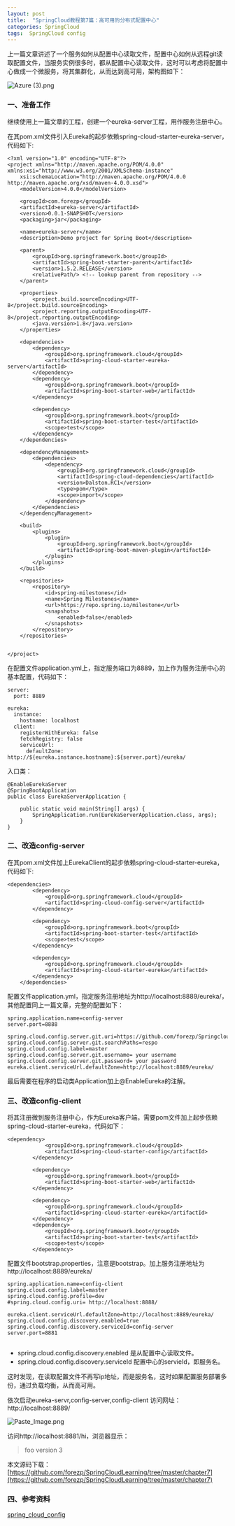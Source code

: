 ```yaml
---
layout: post
title:  "SpringCloud教程第7篇：高可用的分布式配置中心"
categories: SpringCloud
tags:  SpringCloud config
---
```





上一篇文章讲述了一个服务如何从配置中心读取文件，配置中心如何从远程git读取配置文件，当服务实例很多时，都从配置中心读取文件，这时可以考虑将配置中心做成一个微服务，将其集群化，从而达到高可用，架构图如下：

![Azure (3).png](http://upload-images.jianshu.io/upload_images/2279594-babe706075d72c58.png?imageMogr2/auto-orient/strip%7CimageView2/2/w/600)

<!--more-->

### 一、准备工作

继续使用上一篇文章的工程，创建一个eureka-server工程，用作服务注册中心。

在其pom.xml文件引入Eureka的起步依赖spring-cloud-starter-eureka-server，代码如下:

```
<?xml version="1.0" encoding="UTF-8"?>
<project xmlns="http://maven.apache.org/POM/4.0.0" xmlns:xsi="http://www.w3.org/2001/XMLSchema-instance"
	xsi:schemaLocation="http://maven.apache.org/POM/4.0.0 http://maven.apache.org/xsd/maven-4.0.0.xsd">
	<modelVersion>4.0.0</modelVersion>

	<groupId>com.forezp</groupId>
	<artifactId>eureka-server</artifactId>
	<version>0.0.1-SNAPSHOT</version>
	<packaging>jar</packaging>

	<name>eureka-server</name>
	<description>Demo project for Spring Boot</description>

	<parent>
		<groupId>org.springframework.boot</groupId>
		<artifactId>spring-boot-starter-parent</artifactId>
		<version>1.5.2.RELEASE</version>
		<relativePath/> <!-- lookup parent from repository -->
	</parent>

	<properties>
		<project.build.sourceEncoding>UTF-8</project.build.sourceEncoding>
		<project.reporting.outputEncoding>UTF-8</project.reporting.outputEncoding>
		<java.version>1.8</java.version>
	</properties>

	<dependencies>
		<dependency>
			<groupId>org.springframework.cloud</groupId>
			<artifactId>spring-cloud-starter-eureka-server</artifactId>
		</dependency>
		<dependency>
			<groupId>org.springframework.boot</groupId>
			<artifactId>spring-boot-starter-web</artifactId>
		</dependency>

		<dependency>
			<groupId>org.springframework.boot</groupId>
			<artifactId>spring-boot-starter-test</artifactId>
			<scope>test</scope>
		</dependency>
	</dependencies>

	<dependencyManagement>
		<dependencies>
			<dependency>
				<groupId>org.springframework.cloud</groupId>
				<artifactId>spring-cloud-dependencies</artifactId>
				<version>Dalston.RC1</version>
				<type>pom</type>
				<scope>import</scope>
			</dependency>
		</dependencies>
	</dependencyManagement>

	<build>
		<plugins>
			<plugin>
				<groupId>org.springframework.boot</groupId>
				<artifactId>spring-boot-maven-plugin</artifactId>
			</plugin>
		</plugins>
	</build>

	<repositories>
		<repository>
			<id>spring-milestones</id>
			<name>Spring Milestones</name>
			<url>https://repo.spring.io/milestone</url>
			<snapshots>
				<enabled>false</enabled>
			</snapshots>
		</repository>
	</repositories>


</project>

```
在配置文件application.yml上，指定服务端口为8889，加上作为服务注册中心的基本配置，代码如下：

```
server:
  port: 8889

eureka:
  instance:
    hostname: localhost
  client:
    registerWithEureka: false
    fetchRegistry: false
    serviceUrl:
      defaultZone: http://${eureka.instance.hostname}:${server.port}/eureka/
```

入口类：

```
@EnableEurekaServer
@SpringBootApplication
public class EurekaServerApplication {

	public static void main(String[] args) {
		SpringApplication.run(EurekaServerApplication.class, args);
	}
}

```

### 二、改造config-server

在其pom.xml文件加上EurekaClient的起步依赖spring-cloud-starter-eureka，代码如下:

```
<dependencies>
		<dependency>
			<groupId>org.springframework.cloud</groupId>
			<artifactId>spring-cloud-config-server</artifactId>
		</dependency>

		<dependency>
			<groupId>org.springframework.boot</groupId>
			<artifactId>spring-boot-starter-test</artifactId>
			<scope>test</scope>
		</dependency>

		<dependency>
			<groupId>org.springframework.cloud</groupId>
			<artifactId>spring-cloud-starter-eureka</artifactId>
		</dependency>
	</dependencies>

```

配置文件application.yml，指定服务注册地址为http://localhost:8889/eureka/，其他配置同上一篇文章，完整的配置如下：

```
spring.application.name=config-server
server.port=8888

spring.cloud.config.server.git.uri=https://github.com/forezp/SpringcloudConfig/
spring.cloud.config.server.git.searchPaths=respo
spring.cloud.config.label=master
spring.cloud.config.server.git.username= your username
spring.cloud.config.server.git.password= your password
eureka.client.serviceUrl.defaultZone=http://localhost:8889/eureka/
```
最后需要在程序的启动类Application加上@EnableEureka的注解。

### 三、改造config-client

将其注册微到服务注册中心，作为Eureka客户端，需要pom文件加上起步依赖spring-cloud-starter-eureka，代码如下：


```
<dependency>
			<groupId>org.springframework.cloud</groupId>
			<artifactId>spring-cloud-starter-config</artifactId>
		</dependency>

		<dependency>
			<groupId>org.springframework.boot</groupId>
			<artifactId>spring-boot-starter-web</artifactId>
		</dependency>

		<dependency>
			<groupId>org.springframework.cloud</groupId>
			<artifactId>spring-cloud-starter-eureka</artifactId>
		</dependency>
		<dependency>
			<groupId>org.springframework.boot</groupId>
			<artifactId>spring-boot-starter-test</artifactId>
			<scope>test</scope>
		</dependency>
```

配置文件bootstrap.properties，注意是bootstrap。加上服务注册地址为http://localhost:8889/eureka/

```
spring.application.name=config-client
spring.cloud.config.label=master
spring.cloud.config.profile=dev
#spring.cloud.config.uri= http://localhost:8888/

eureka.client.serviceUrl.defaultZone=http://localhost:8889/eureka/
spring.cloud.config.discovery.enabled=true
spring.cloud.config.discovery.serviceId=config-server
server.port=8881


```

- spring.cloud.config.discovery.enabled 是从配置中心读取文件。
- spring.cloud.config.discovery.serviceId 配置中心的servieId，即服务名。

这时发现，在读取配置文件不再写ip地址，而是服务名，这时如果配置服务部署多份，通过负载均衡，从而高可用。

依次启动eureka-servr,config-server,config-client
访问网址：http://localhost:8889/

![Paste_Image.png](http://upload-images.jianshu.io/upload_images/2279594-1639fdb713faa405.png?imageMogr2/auto-orient/strip%7CimageView2/2/w/600)

访问http://localhost:8881/hi，浏览器显示：

> foo version 3
> 

本文源码下载：
[https://github.com/forezp/SpringCloudLearning/tree/master/chapter7](https://github.com/forezp/SpringCloudLearning/tree/master/chapter7)


### 四、参考资料

[spring_cloud_config](http://projects.spring.io/spring-cloud/spring-cloud.html#_spring_cloud_config)
